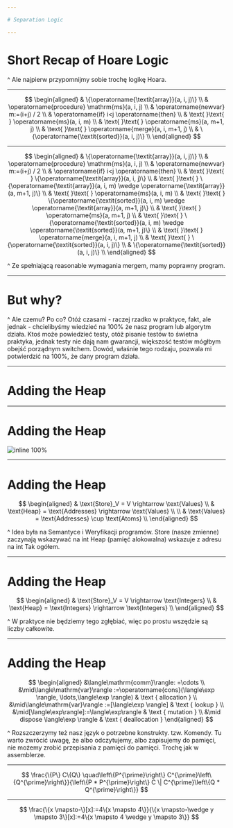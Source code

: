 ```yaml
---

# Separation Logic

---
```


# Short Recap of Hoare Logic

^ Ale najpierw przypomnijmy sobie trochę logikę Hoara.

---

$$
\begin{aligned}
& \{\operatorname{\textit{array}}(a, i, j)\} \\
& \operatorname{procedure} \mathrm{ms}(a, i, j) \\ 
& \operatorname{newvar} m:=(i+j) / 2 \\
& \operatorname{if} i<j \operatorname{then} \\
& \text{ }\text{ } \operatorname{ms}(a, i, m) \\
& \text{ }\text{ } \operatorname{ms}(a, m+1, j) \\
& \text{ }\text{ } \operatorname{merge}(a, i, m+1, j) \\
& \{\operatorname{\textit{sorted}}(a, i, j)\} \\
\end{aligned}
$$

---

$$
\begin{aligned}
& \{\operatorname{\textit{array}}(a, i, j)\} \\
& \operatorname{procedure} \mathrm{ms}(a, i, j) \\ 
& \operatorname{newvar} m:=(i+j) / 2 \\
& \operatorname{if} i<j \operatorname{then} \\
& \text{ }\text{ } \{\operatorname{\textit{array}}(a, i, j)\} \\
& \text{ }\text{ } \{\operatorname{\textit{array}}(a, i, m) \wedge \operatorname{\textit{array}}(a, m+1, j)\} \\
& \text{ }\text{ } \operatorname{ms}(a, i, m) \\
& \text{ }\text{ } \{\operatorname{\textit{sorted}}(a, i, m) \wedge \operatorname{\textit{array}}(a, m+1, j)\} \\
& \text{ }\text{ } \operatorname{ms}(a, m+1, j) \\
& \text{ }\text{ } \{\operatorname{\textit{sorted}}(a, i, m) \wedge \operatorname{\textit{sorted}}(a, m+1, j)\} \\
& \text{ }\text{ } \operatorname{merge}(a, i, m+1, j) \\
& \text{ }\text{ } \{\operatorname{\textit{sorted}}(a, i, j)\} \\
& \{\operatorname{\textit{sorted}}(a, i, j)\} \\
\end{aligned}
$$

^ Ze spełniającą reasonable wymagania mergem, mamy poprawny program.

---

# But why?

^ Ale czemu? Po co?
Otóż czasami - raczej rzadko w praktyce, fakt, ale jednak - chcielibyśmy wiedzieć na 100% że nasz program lub algorytm działa.
Ktoś może powiedzieć testy, otóż pisanie testów to świetna praktyka, jednak testy nie dają nam gwarancji, większość testów mógłbym obejść porządnym switchem.
Dowód, właśnie tego rodzaju, pozwala mi potwierdzić na 100%, że dany program działa.

---

# Adding the Heap

---

# Adding the Heap

![inline 100%](linked_list.png)

---

# Adding the Heap

$$
\begin{aligned}
& \text{Store}_V = V \rightarrow \text{Values} \\
& \text{Heap} = \text{Addresses} \rightarrow \text{Values} \\
\\
& \text{Values} = \text{Addresses} \cup \text{Atoms} \\
\end{aligned}
$$

^ Idea była na Semantyce i Weryfikacji programów.
Store (nasze zmienne) zaczynają wskazywać na int
Heap (pamięć alokowalna) wskazuje z adresu na int
Tak ogółem.

---

# Adding the Heap

$$
\begin{aligned}
& \text{Store}_V = V \rightarrow \text{Integers} \\
& \text{Heap} = \text{Integers} \rightarrow \text{Integers} \\
\end{aligned}
$$

^ W praktyce nie będziemy tego zgłębiać, więc po prostu wszędzie są liczby całkowite.

---

# Adding the Heap

$$
\begin{aligned}
&\langle\mathrm{comm}\rangle: =\cdots \\
&\mid\langle\mathrm{var}\rangle :=\operatorname{cons}(\langle\exp \rangle, \ldots,\langle\exp \rangle) & \text { allocation } \\
&\mid\langle\mathrm{var}\rangle :=[\langle\exp \rangle] & \text { lookup } \\
&\mid[\langle\exp\rangle]:=\langle\exp\rangle & \text { mutation } \\
&\mid dispose \langle\exp \rangle & \text { deallocation }
\end{aligned}
$$

^ Rozszczerzymy też nasz język o potrzebne konstrukty. tzw. Komendy.
Tu warto zwrócić uwagę, że albo odczytujemy, albo zapisujemy do pamięci, nie możemy zrobić przepisania z pamięci do pamięci.
Trochę jak w assemblerze.

---

$$
\frac{\{P\} C\{Q\} \quad\left\{P^{\prime}\right\} C^{\prime}\left\{Q^{\prime}\right\}}{\left\{P * P^{\prime}\right\} C \| C^{\prime}\left\{Q * Q^{\prime}\right\}}
$$

---

$$
\frac{\{x \mapsto-\}[x]:=4\{x \mapsto 4\}}{\{x \mapsto-\wedge y \mapsto 3\}[x]:=4\{x \mapsto 4 \wedge y \mapsto 3\}}
$$
